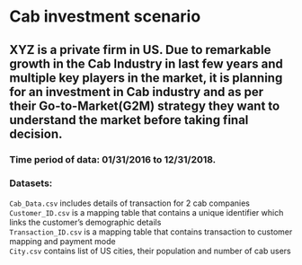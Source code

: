 # Cab investment scenario
## XYZ is a private firm in US. Due to remarkable growth in the Cab Industry in last few years and multiple key players in the market, it is planning for an investment in Cab industry and as per their Go-to-Market(G2M) strategy they want to understand the market before taking final decision.

### Time period of data: 01/31/2016 to 12/31/2018.

### Datasets:
`Cab_Data.csv` includes details of transaction for 2 cab companies  
`Customer_ID.csv` is a mapping table that contains a unique identifier which links the customer’s demographic details  
`Transaction_ID.csv` is a mapping table that contains transaction to customer mapping and payment mode   
`City.csv` contains list of US cities, their population and number of cab users 
